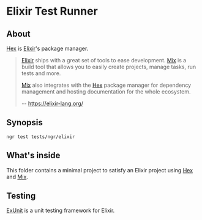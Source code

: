 # Elixir Test Runner

## About
[Hex] is [Elixir]'s package manager.

> [Elixir] ships with a great set of tools to ease development. [Mix] is a
> build tool that allows you to easily create projects, manage tasks,
> run tests and more.
> 
> [Mix] also integrates with the [Hex] package manager for dependency management
> and hosting documentation for the whole ecosystem.
>
> -- https://elixir-lang.org/

## Synopsis
```shell
ngr test tests/ngr/elixir
```

## What's inside
This folder contains a minimal project to satisfy an Elixir project using [Hex] and [Mix].

## Testing
[ExUnit] is a unit testing framework for Elixir.


[Elixir]: https://elixir-lang.org/
[ExUnit]: https://hexdocs.pm/ex_unit/
[Hex]: https://hex.pm/
[Mix]: https://hexdocs.pm/mix/Mix.html
